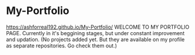 # My-Portfolio
https://ashforreal192.github.io/My-Portfolio/
WELCOME TO MY PORTFOLIO PAGE.
Currently in it's beggining stages, but under constant improvement and updation.
(No projects added yet. But they are available on my profile as separate repositories. Go check them out.)
